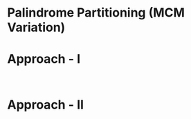 # Palindrome Partitioning (MCM Variation)


# Approach - I
```cpp



```

# Approach - II
```cpp



```